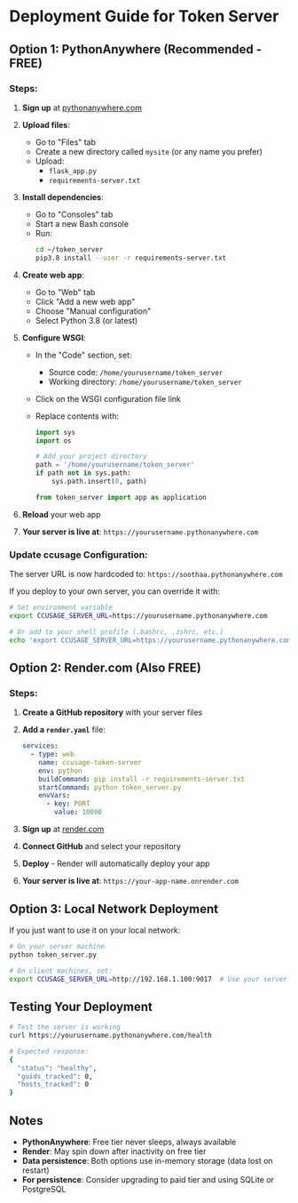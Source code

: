 # Deployment Guide for Token Server

## Option 1: PythonAnywhere (Recommended - FREE)

### Steps:

1. **Sign up** at [pythonanywhere.com](https://www.pythonanywhere.com)

2. **Upload files**:
   - Go to "Files" tab
   - Create a new directory called `mysite` (or any name you prefer)
   - Upload:
     - `flask_app.py`
     - `requirements-server.txt`

3. **Install dependencies**:
   - Go to "Consoles" tab
   - Start a new Bash console
   - Run:
     ```bash
     cd ~/token_server
     pip3.8 install --user -r requirements-server.txt
     ```

4. **Create web app**:
   - Go to "Web" tab
   - Click "Add a new web app"
   - Choose "Manual configuration"
   - Select Python 3.8 (or latest)

5. **Configure WSGI**:
   - In the "Code" section, set:
     - Source code: `/home/yourusername/token_server`
     - Working directory: `/home/yourusername/token_server`
   - Click on the WSGI configuration file link
   - Replace contents with:

     ```python
     import sys
     import os

     # Add your project directory
     path = '/home/yourusername/token_server'
     if path not in sys.path:
         sys.path.insert(0, path)

     from token_server import app as application
     ```

6. **Reload** your web app

7. **Your server is live at**: `https://yourusername.pythonanywhere.com`

### Update ccusage Configuration:

The server URL is now hardcoded to: `https://soothaa.pythonanywhere.com`

If you deploy to your own server, you can override it with:

```bash
# Set environment variable
export CCUSAGE_SERVER_URL=https://yourusername.pythonanywhere.com

# Or add to your shell profile (.bashrc, .zshrc, etc.)
echo 'export CCUSAGE_SERVER_URL=https://yourusername.pythonanywhere.com' >> ~/.bashrc
```

## Option 2: Render.com (Also FREE)

### Steps:

1. **Create a GitHub repository** with your server files

2. **Add a `render.yaml`** file:

   ```yaml
   services:
     - type: web
       name: ccusage-token-server
       env: python
       buildCommand: pip install -r requirements-server.txt
       startCommand: python token_server.py
       envVars:
         - key: PORT
           value: 10000
   ```

3. **Sign up** at [render.com](https://render.com)

4. **Connect GitHub** and select your repository

5. **Deploy** - Render will automatically deploy your app

6. **Your server is live at**: `https://your-app-name.onrender.com`

## Option 3: Local Network Deployment

If you just want to use it on your local network:

```bash
# On your server machine
python token_server.py

# On client machines, set:
export CCUSAGE_SERVER_URL=http://192.168.1.100:9017  # Use your server's IP
```

## Testing Your Deployment

```bash
# Test the server is working
curl https://yourusername.pythonanywhere.com/health

# Expected response:
{
  "status": "healthy",
  "guids_tracked": 0,
  "hosts_tracked": 0
}
```

## Notes

- **PythonAnywhere**: Free tier never sleeps, always available
- **Render**: May spin down after inactivity on free tier
- **Data persistence**: Both options use in-memory storage (data lost on restart)
- **For persistence**: Consider upgrading to paid tier and using SQLite or PostgreSQL
